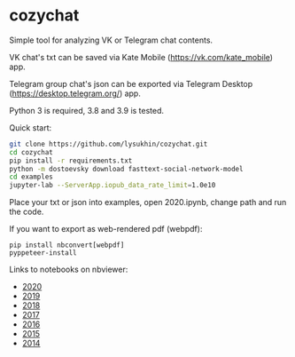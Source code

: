 # cozychat
Simple tool for analyzing VK or Telegram chat contents.

VK chat's txt can be saved via Kate Mobile (https://vk.com/kate_mobile) app.

Telegram group chat's json can be exported via Telegram Desktop (https://desktop.telegram.org/) app.

Python 3 is required, 3.8 and 3.9 is tested.

Quick start:
```bash
git clone https://github.com/lysukhin/cozychat.git
cd cozychat
pip install -r requirements.txt
python -m dostoevsky download fasttext-social-network-model
cd examples
jupyter-lab --ServerApp.iopub_data_rate_limit=1.0e10  
```
Place your txt or json into examples, open 2020.ipynb, change path and run the code.

If you want to export as web-rendered pdf (webpdf):
```
pip install nbconvert[webpdf]
pyppeteer-install
```

Links to notebooks on nbviewer:
* [2020](https://nbviewer.jupyter.org/github/lysukhin/cozychat/blob/master/examples/2020.ipynb)
* [2019](https://nbviewer.jupyter.org/github/lysukhin/cozychat/blob/master/examples/2019.ipynb)
* [2018](https://nbviewer.jupyter.org/github/lysukhin/cozychat/blob/master/examples/2018.ipynb)
* [2017](https://nbviewer.jupyter.org/github/lysukhin/cozychat/blob/master/examples/2017.ipynb)
* [2016](https://nbviewer.jupyter.org/github/lysukhin/cozychat/blob/master/examples/2016.ipynb)
* [2015](https://nbviewer.jupyter.org/github/lysukhin/cozychat/blob/master/examples/2015.ipynb)
* [2014](https://nbviewer.jupyter.org/github/lysukhin/cozychat/blob/master/examples/2014.ipynb)
